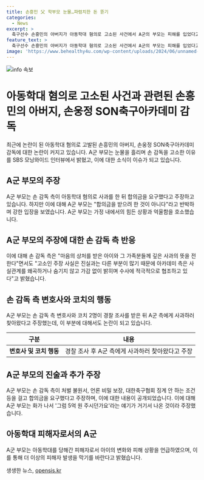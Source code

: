 ```yaml
---
title: 손흥민 父 학부모 눈물…파렴치한 돈 뜯기
categories:
  - News
excerpt: >
  축구선수 손흥민의 아버지가 아동학대 혐의로 고소된 사건에서 A군의 부모는 피해를 입었다고 주장하며 힘든 시기를 겪고 있는 모습을 보였다. A군 아버지는 손감독 측이 합의금을 제안한 것을 주장했고, 아이가 피해를 당했다고 강조했다. 또한 아동학대를 당한 아이의 상태가 호전되지 않고 있다고 언급했다. 이에 손감독 측은 주장을 부인하고 사실관계를 알리겠다고 밝혔다. 이러한 논란이 계속되는 가운데, A군의 부모는 더 이상 이와 같은 피해자가 발생하지 않기를 바란다고 전했다.
feature_text: >
  축구선수 손흥민의 아버지가 아동학대 혐의로 고소된 사건에서 A군의 부모는 피해를 입었다고 주장하며 힘든 시기를 겪고 있는 모습을 보였다. A군 아버지는 손감독 측이 합의금을 제안한 것을 주장했고, 아이가 피해를 당했다고 강조했다. 또한 아동학대를 당한 아이의 상태가 호전되지 않고 있다고 언급했다. 이에 손감독 측은 주장을 부인하고 사실관계를 알리겠다고 밝혔다. 이러한 논란이 계속되는 가운데, A군의 부모는 더 이상 이와 같은 피해자가 발생하지 않기를 바란다고 전했다.
image: 'https://www.behealthy4u.com/wp-content/uploads/2024/06/unnamed-file.png'
---
```


<p><img src="https://www.behealthy4u.com/wp-content/uploads/2024/06/unnamed-file.png" alt="info 속보" /></p>

<h1>아동학대 혐의로 고소된 사건과 관련된 손흥민의 아버지, 손웅정 SON축구아카데미 감독</h1>

<p data-ke-size="size16">최근에 논란이 된 아동학대 혐의로 고발된 손흥민의 아버지, 손웅정 SON축구아카데미 감독에 대한 논란이 커지고 있습니다. A군 부모는 눈물을 흘리며 손 감독을 고소한 이유를 SBS 모닝와이드 인터뷰에서 밝혔고, 이에 대한 소식이 이슈가 되고 있습니다.</p>

<h2 data-ke-size="size26">A군 부모의 주장</h2>

<p data-ke-size="size16">A군 부모는 손 감독 측이 아동학대 혐의로 사과를 한 뒤 합의금을 요구했다고 주장하고 있습니다. 하지만 이에 대해 A군 부모는 "합의금을 받으려 한 것이 아니다"라고 반박하며 강한 입장을 보였습니다. A군 부모는 가정 내에서의 힘든 상황과 억울함을 호소했습니다.</p>

<h2 data-ke-size="size26">A군 부모의 주장에 대한 손 감독 측 반응</h2>

<p data-ke-size="size16">이에 대해 손 감독 측은 "마음의 상처를 받은 아이와 그 가족분들께 깊은 사과의 뜻을 전한다"면서도 "고소인 주장 사실은 진실과는 다른 부분이 많기 때문에 아카데미 측은 사실관계를 왜곡하거나 숨기지 않고 가감 없이 밝히며 수사에 적극적으로 협조하고 있다"고 밝혔습니다.</p>

<h2 data-ke-size="size26">손 감독 측 변호사와 코치의 행동</h2>

<p data-ke-size="size16">A군 부모는 손 감독 측 변호사와 코치 2명이 경찰 조사를 받은 뒤 A군 측에게 사과하러 찾아왔다고 주장했는데, 이 부분에 대해서도 논란이 되고 있습니다.</p>

<table>
    <thead>
        <tr>
            <th style="text-align: center;">구분</th>
            <th style="text-align: center;">내용</th>
        </tr>
    </thead>
    <tbody>
        <tr>
            <td style="text-align: center;"><b>변호사 및 코치 행동</b></td>
            <td style="text-align: center;">경찰 조사 후 A군 측에게 사과하러 찾아왔다고 주장</td>
        </tr>
    </tbody>
</table>

<h2 data-ke-size="size26">A군 부모의 진술과 추가 주장</h2>

<p data-ke-size="size16">A군 부모는 손 감독 측이 처벌 불원서, 언론 비밀 보장, 대한축구협회 징계 안 하는 조건 등을 걸고 합의금을 요구했다고 주장하며, 이에 대한 내용이 공개되었습니다. 이에 대해 A군 부모는 화가 나서 '그럼 5억 원 주시던가요'라는 얘기가 거기서 나온 것이라 주장했습니다.</p>

<h2 data-ke-size="size26">아동학대 피해자로서의 A군</h2>

<p data-ke-size="size16">A군 부모는 아동학대를 당해간 피해자로서 아이의 변화와 피해 상황을 언급하였으며, 이를 통해 더 이상의 피해자 발생을 막기를 바란다고 밝혔습니다.</p>
생생한 뉴스, <a href="https://opensis.kr" rel="dofollow">opensis.kr</a>


